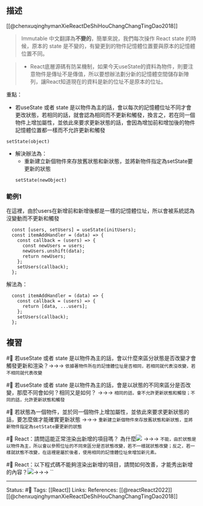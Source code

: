 ## 描述
[[@chenxuqinghymanXieReactDeShiHouChangChangTingDao2018]]
> Immutable 中文翻譯為**不變的**，簡單來說，我們每次操作 React state 的時候，原本的 state 是不變的，有變更到的物件記憶體位置要與原本的記憶體位置不同。

> -   React底層源碼有防呆機制，如果今天useState的資料為物件，則要注意物件是傳址不是傳值，所以要想辦法劃分新的記憶體空間儲存新陣列，讓React知道現在的資料是新的位址不是原本的位址。


重點：
- 若useState 或者 state 是以物件為主的話，會以每次的記憶體位址不同才會更改狀態，若相同的話，就會認為相同而不更新和觸發，換言之，若在同一個物件上增加屬性，並依此來要求更新狀態的話，會因為增加前和增加後的物件記憶體位置都一樣而不允許更新和觸發
```
setState(object)
```
- 解決辦法為：
	- 重新建立新個物件來存放舊狀態和新狀態，並將新物件指定為setState要更新的狀態
	```
	setState(newObject)
	```


### 範例1

在這裡，由於users在新增前和新增後都是一樣的記憶體位址，所以會被系統認為沒變動而不更新和觸發
```
  const [users, setUsers] = useState(initUsers);
  const itemAddHandler = (data) => {
    const callback = (users) => {
      const newUsers = users;
      newUsers.unshift(data);
      return newUsers;
    };
    setUsers(callback);
  };
```

解法為：
```
  const itemAddHandler = (data) => {
    const callback = (users) => {
      return [data, ...users];
    };
    setUsers(callback);
  };
```

## 複習

#🧠 若useState 或者 state 是以物件為主的話，會以什麼來區分狀態是否改變才會觸發更新和渲染？->->-> `依據著物件所在的記憶體位址是否相同，若相同就代表沒改變，若不相同就代表改變`
<!--SR:!2022-10-06,20,250-->


#🧠 若useState 或者 state 是以物件為主的話，會是以狀態的不同來區分是否改變，那麼不同會如何？相同又是如何？ ->->-> `相同的話，會不允許更新狀態和觸發；不同的話，允許更新狀態和觸發`
<!--SR:!2022-09-18,9,250-->


#🧠 若狀態為一個物件，並於同一個物件上增加屬性，並依此來要求更新狀態的話，要怎麼做才能確實更新狀態 ->->-> `重新建立新個物件來存放舊狀態和新狀態，並將新物件指定為setState要更新的狀態`
<!--SR:!2022-09-19,10,250-->

#🧠 React：請問這能正常渲染出新增的項目嗎？ 為什麼![](https://res.cloudinary.com/dqfxgtyoi/image/upload/v1662403267/blog/react/state/object-wrong-useState-example_jwtgvz.png) ->->-> `不能，由於狀態是以物件為主，所以會以參照位址的不同來區分是否狀態改變，若不一樣就狀態改變；反之，若一樣就狀態不改變，在這裡是屬於後者，使用相同的記憶體位址來增加新元素。`
<!--SR:!2022-09-19,10,250-->

#🧠 React：以下程式碼不能夠渲染出新增的項目，請問如何改善，才能秀出新增的內容？![](https://res.cloudinary.com/dqfxgtyoi/image/upload/v1662403267/blog/react/state/object-wrong-useState-example_jwtgvz.png)->->-> ``
<!--SR:!2022-10-02,17,250-->


---
Status: #🌱 
Tags:
[[React]]
Links:
References:
[[@reactReact2022]]
[[@chenxuqinghymanXieReactDeShiHouChangChangTingDao2018]]